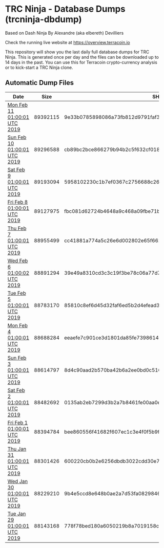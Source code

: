 # TRC Ninja - Database Dumps (trcninja-dbdump)
Based on Dash Ninja By Alexandre (aka elbereth) Devilliers

Check the running live website at https://overview.terracoin.io

This repository will show you the last daily full database dumps for TRC Ninja. This is generated once per day and the files can be downloaded up to 14 days in the past.
You can use this for Terracoin crypto-currency analysis or to kick-start a TRC Ninja clone.


## Automatic Dump Files
| Date | Size | SHA256 |
|--|--|--|
| [Mon Feb 11 01:00:01 UTC 2019](https://transfer.sh/ttAZf/trcninja-dbdump-20190211010001.tar.bz2) | 89392115 | 9e33b0785898086a73fb812d9791faf3531b1d6d6dc8d03d22f37c6ea28d53ec | 
| [Sun Feb 10 01:00:01 UTC 2019](https://transfer.sh/DZpcj/trcninja-dbdump-20190210010001.tar.bz2) | 89296588 | cb89bc2bce866279b94b2c5f632cf018a3df30cfc1dc47823611863f09da203d | 
| [Sat Feb  9 01:00:01 UTC 2019](https://transfer.sh/F1Upr/trcninja-dbdump-20190209010001.tar.bz2) | 89193094 | 5958102230c1b7ef0367c2756688c263651b97cb6115baca83492f9c676cbe30 | 
| [Fri Feb  8 01:00:01 UTC 2019](https://transfer.sh/5YRuF/trcninja-dbdump-20190208010001.tar.bz2) | 89127975 | fbc081d62724b4648a9c468a09fbe71b8b16dd478364ecf5f7c43bebaf6cab11 | 
| [Thu Feb  7 01:00:01 UTC 2019](https://transfer.sh/bHsAo/trcninja-dbdump-20190207010001.tar.bz2) | 88955499 | cc41881a774a5c26e6d002802e65f66119766108903fd7dafa9fb0dd6a258dc5 | 
| [Wed Feb  6 01:00:02 UTC 2019](https://transfer.sh/BWIZ2/trcninja-dbdump-20190206010001.tar.bz2) | 88891294 | 39e49a8310cd3c3c19f3be78c06a77d71ca4723fa127ba0075eecee4b1ac7c75 | 
| [Tue Feb  5 01:00:01 UTC 2019](https://transfer.sh/YZ2IZ/trcninja-dbdump-20190205010001.tar.bz2) | 88783170 | 85810c8ef6d45d32faf6ed5b2d4efead3403a8c115fc92c7952573a014cc3a17 | 
| [Mon Feb  4 01:00:01 UTC 2019](https://transfer.sh/BA9TY/trcninja-dbdump-20190204010001.tar.bz2) | 88688284 | eeaefe7c901ce3d1801da85fe73986149c098c7a74a847a950a7665d9dbf4ca8 | 
| [Sun Feb  3 01:00:01 UTC 2019](https://transfer.sh/DqMYk/trcninja-dbdump-20190203010001.tar.bz2) | 88614797 | 8d4c90aad2b570ba42b6a2ee0bd0c51690fb4d13f6bd0139d3daa38fbad69944 | 
| [Sat Feb  2 01:00:01 UTC 2019](https://transfer.sh/Kqbs1/trcninja-dbdump-20190202010001.tar.bz2) | 88482692 | 0135ab2eb7299d3b2a7b8461fe00aa0e9a90eef5a52419e59571f8963ecf8278 | 
| [Fri Feb  1 01:00:01 UTC 2019](https://transfer.sh/qE08L/trcninja-dbdump-20190201010001.tar.bz2) | 88394784 | bee860556f41682f607ec1c3e4f0f5b9f80c15ab71bbde64f3523ec47457c35c | 
| [Thu Jan 31 01:00:01 UTC 2019]() | 88301426 | 600220cb0b2e6256dbdb3022cdd30e7c9d0bad95c80a8a15156e647361c4b1d8 | 
| [Wed Jan 30 01:00:01 UTC 2019](https://transfer.sh/d8wDM/trcninja-dbdump-20190130010001.tar.bz2) | 88229210 | 9b4e5ccd8e648b0ae2a7d53fa08298463fc28b055828dbd8da6b87090ae1765e | 
| [Tue Jan 29 01:00:01 UTC 2019](https://transfer.sh/ifn3s/trcninja-dbdump-20190129010001.tar.bz2) | 88143168 | 778f78bed180a6050219b8a7019158ca59f9fed694c320430f513dff3816fb0e | 
